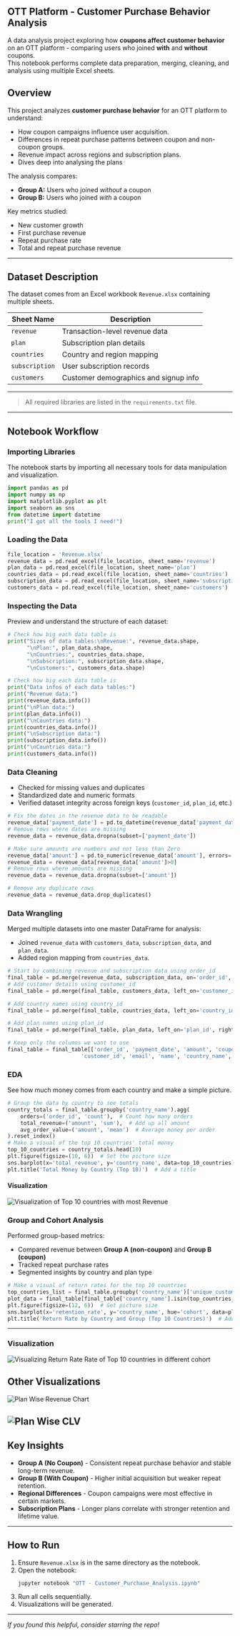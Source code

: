 ## OTT Platform - Customer Purchase Behavior Analysis

A data analysis project exploring how **coupons affect customer behavior** on an OTT platform - comparing users who joined **with** and **without** coupons.  
This notebook performs complete data preparation, merging, cleaning, and analysis using multiple Excel sheets.

##  Overview

This project analyzes **customer purchase behavior** for an OTT platform to understand:
- How coupon campaigns influence user acquisition.
- Differences in repeat purchase patterns between coupon and non-coupon groups.
- Revenue impact across regions and subscription plans.
- Dives deep into analysing the plans

The analysis compares:
- **Group A:** Users who joined *without* a coupon  
- **Group B:** Users who joined *with* a coupon  

Key metrics studied:
- New customer growth  
- First purchase revenue  
- Repeat purchase rate  
- Total and repeat purchase revenue  

---

## Dataset Description

The dataset comes from an Excel workbook `Revenue.xlsx` containing multiple sheets.

| Sheet Name | Description |
|-------------|-------------|
| `revenue` | Transaction-level revenue data |
| `plan` | Subscription plan details |
| `countries` | Country and region mapping |
| `subscription` | User subscription records |
| `customers` | Customer demographics and signup info |

---





> All required libraries are listed in the `requirements.txt` file.

---

## Notebook Workflow

### Importing Libraries
The notebook starts by importing all necessary tools for data manipulation and visualization.

~~~python
import pandas as pd
import numpy as np
import matplotlib.pyplot as plt
import seaborn as sns
from datetime import datetime
print("I got all the tools I need!")
~~~

###  Loading the Data
~~~python
file_location = 'Revenue.xlsx'
revenue_data = pd.read_excel(file_location, sheet_name='revenue')
plan_data = pd.read_excel(file_location, sheet_name='plan')
countries_data = pd.read_excel(file_location, sheet_name='countries')
subscription_data = pd.read_excel(file_location, sheet_name='subscription')
customers_data = pd.read_excel(file_location, sheet_name='customers')
~~~

###  Inspecting the Data
Preview and understand the structure of each dataset:

```python
# Check how big each data table is
print("Sizes of data tables:\nRevenue:", revenue_data.shape,
      "\nPlan:", plan_data.shape,
      "\nCountries:", countries_data.shape,
      "\nSubscription:", subscription_data.shape,
      "\nCustomers:", customers_data.shape)

# Check how big each data table is
print("Data infos of each data tables:")
print("Revenue data:")
print(revenue_data.info())
print("\nPlan data:")
print(plan_data.info())
print("\nCountries data:")
print(countries_data.info())
print("\nSubscription data:")
print(subscription_data.info())
print("\nCountries data:")
print(customers_data.info())
```

###  Data Cleaning
- Checked for missing values and duplicates   
- Standardized date and numeric formats  
- Verified dataset integrity across foreign keys (`customer_id`, `plan_id`, etc.)

~~~python
# Fix the dates in the revenue data to be readable
revenue_data['payment_date'] = pd.to_datetime(revenue_data['payment_date'], errors='coerce')
# Remove rows where dates are missing
revenue_data = revenue_data.dropna(subset=['payment_date'])

# Make sure amounts are numbers and not less than Zero
revenue_data['amount'] = pd.to_numeric(revenue_data['amount'], errors='coerce')
revenue_data = revenue_data[revenue_data['amount']>0]
# Remove rows where amounts are missing
revenue_data = revenue_data.dropna(subset=['amount'])

# Remove any duplicate rows
revenue_data = revenue_data.drop_duplicates()
~~~

###  Data Wrangling
Merged multiple datasets into one master DataFrame for analysis:
- Joined `revenue_data` with `customers_data`, `subscription_data`, and `plan_data`.
- Added region mapping from `countries_data`.
```python
# Start by combining revenue and subscription data using order_id
final_table = pd.merge(revenue_data, subscription_data, on='order_id', how='inner')
# Add customer details using customer_id
final_table = pd.merge(final_table, customers_data, left_on='customer_id', right_on='id', how='inner')

# Add country names using country_id
final_table = pd.merge(final_table, countries_data, left_on='country_id', right_on='id', how='inner')

# Add plan names using plan_id
final_table = pd.merge(final_table, plan_data, left_on='plan_id', right_on='Id', how='inner')

# Keep only the columns we want to use
final_table = final_table[['order_id', 'payment_date', 'amount', 'coupon_code', 
                       'customer_id', 'email', 'name', 'country_name', 'plan_name']]
```
### EDA 
See how much money comes from each country and make a simple picture.
```python
# Group the data by country to see totals
country_totals = final_table.groupby('country_name').agg(
    orders=('order_id', 'count'),  # Count how many orders
    total_revenue=('amount', 'sum'),  # Add up all amount
    avg_order_value=('amount', 'mean')  # Average money per order
).reset_index()
# Make a visual of the top 10 countries' total money
top_10_countries = country_totals.head(10)
plt.figure(figsize=(10, 6))  # Set the picture size
sns.barplot(x='total_revenue', y='country_name', data=top_10_countries)  # Make bars
plt.title('Total Money by Country (Top 10)')  # Add a title
```
#### Visualization
![Visualization of Top 10 countries with most Revenue](Visuals/Top10_countries.png)

###  Group and Cohort Analysis
Performed group-based metrics:
- Compared revenue between **Group A (non-coupon)** and **Group B (coupon)**  
- Tracked repeat purchase rates  
- Segmented insights by country and plan type
```python
# Make a visual of return rates for the top 10 countries
top_countries_list = final_table.groupby('country_name')['unique_customers'].sum().nlargest(10).index
plot_data = final_table[final_table['country_name'].isin(top_countries_list)]
plt.figure(figsize=(12, 6))  # Set picture size
sns.barplot(x='retention_rate', y='country_name', hue='cohort', data=plot_data)  # Make bars with groups
plt.title('Return Rate by Country and Group (Top 10 Countries)')  # Add title
```
---
### Visualization
![Visualizing Return Rate Rate of Top 10 countries in different cohort](Visuals/Cohort_Return_Rate.png)


## Other Visualizations
![Plan Wise Revenue Chart](Visuals/plan_revenue_chart.png)

![Plan Wise CLV](Visuals/plan_clv_chart.png)
---


## Key Insights

- **Group A (No Coupon)** - Consistent repeat purchase behavior and stable long-term revenue.  
- **Group B (With Coupon)** - Higher initial acquisition but weaker repeat retention.  
- **Regional Differences** - Coupon campaigns were most effective in certain markets.  
-  **Subscription Plans** - Longer plans correlate with stronger retention and lifetime value.  



---

## How to Run

1. Ensure `Revenue.xlsx` is in the same directory as the notebook.  
2. Open the notebook:
   ~~~bash
   jupyter notebook "OTT - Customer_Purchase_Analysis.ipynb"
   ~~~
3. Run all cells sequentially.  
4. Visualizations will be generated.


---


  *If you found this helpful, consider starring the repo!*

